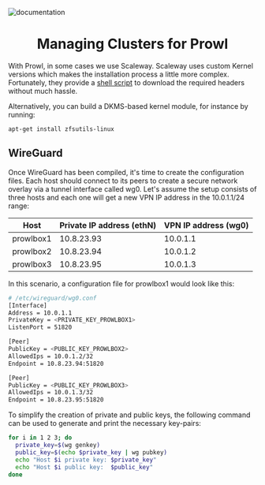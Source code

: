 ![documentation](http://getprowl.com/assets/images/documentation.png)
<h1 align="center">Managing Clusters for Prowl</h1>

With Prowl, in some cases we use Scaleway. Scaleway uses custom Kernel versions which makes the installation process a little more complex. Fortunately, they provide a [shell script](https://github.com/scaleway/kernel-tools#how-to-build-a-custom-kernel-module) to download the required headers without much hassle.

Alternatively, you can build a DKMS-based kernel module, for instance by running:

```
apt-get install zfsutils-linux
```

## WireGuard

Once WireGuard has been compiled, it's time to create the configuration files. Each host should connect to its peers to create a secure network overlay via a tunnel interface called wg0. Let's assume the setup consists of three hosts and each one will get a new VPN IP address in the 10.0.1.1/24 range:

| Host  | Private IP address  (ethN) | VPN IP address (wg0) |
| ----- | -------------------------- | -------------------- |
| prowlbox1 | 10.8.23.93                 | 10.0.1.1         |
| prowlbox2 | 10.8.23.94                 | 10.0.1.2         |
| prowlbox3 | 10.8.23.95                 | 10.0.1.3         |

In this scenario, a configuration file for prowlbox1 would look like this:

```sh
# /etc/wireguard/wg0.conf
[Interface]
Address = 10.0.1.1
PrivateKey = <PRIVATE_KEY_PROWLBOX1>
ListenPort = 51820

[Peer]
PublicKey = <PUBLIC_KEY_PROWLBOX2>
AllowedIps = 10.0.1.2/32
Endpoint = 10.8.23.94:51820

[Peer]
PublicKey = <PUBLIC_KEY_PROWLBOX3>
AllowedIps = 10.0.1.3/32
Endpoint = 10.8.23.95:51820
```

To simplify the creation of private and public keys, the following command can be used to generate and print the necessary key-pairs:

```sh
for i in 1 2 3; do
  private_key=$(wg genkey)
  public_key=$(echo $private_key | wg pubkey)
  echo "Host $i private key: $private_key"
  echo "Host $i public key:  $public_key"
done
```


